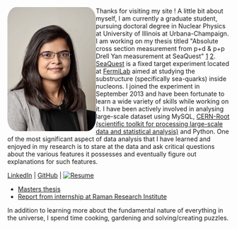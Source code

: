 <img align="left" width="200" src="/assets/profile_pic.jpg" style="border-radius: 10%" /> Thanks for visiting my site ! A little bit about myself, I am currently a graduate student, pursuing doctoral degree in Nuclear Physics at University of Illinois at Urbana-Champaign. I am working on my thesis titled "Absolute cross section measurement from p+d & p+p Drell Yan measurement at SeaQuest" [1](https://npl.illinois.edu/news/story.asp?id=30736) [2](https://npl.illinois.edu/news/story.asp?id=28849). [SeaQuest](https://npl.illinois.edu/research/seaquest.asp) is a fixed target experiment located at [FermiLab](http://www.fnal.gov/) aimed at studying the substructure (specifically sea-quarks) inside nucleons. I joined the experiment in September 2013 and have been fortunate to learn a wide variety of skills while working on it. I have been actively involved in analysing large-scale dataset using MySQL, [CERN-Root (scientific toolkit for processing large-scale data and statistical analysis)](https://root.cern.ch/) and Python. One of the most significant aspect of data analysis that I have learned and enjoyed in my research is to stare at the data and ask critical questions about the various features it possesses and eventually figure out explanations for such features.   

[LinkedIn](https://www.linkedin.com/in/shivangiphy/) | [GitHub](https://github.com/shivangiphy) | [![Resume](https://img.shields.io/badge/resume-Download-green?style=for-the-badge)](./assets/Shivangi_Prasad_Resume.pdf)

* [Masters thesis](./assets/projectreport_MScThesis.pdf)
* [Report from internship at Raman Research Institute](./assets/sz_rri.pdf)

In addition to learning more about the fundamental nature of everything in the universe, I spend time cooking, gardening and solving/creating puzzles.
